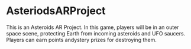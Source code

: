 # AsteriodsARProject
This is an Asteroids AR Project. In this game, players will be in an outer space scene, protecting Earth from incoming asteroids and UFO saucers. Players can earn points andystery prizes for destroying them.
